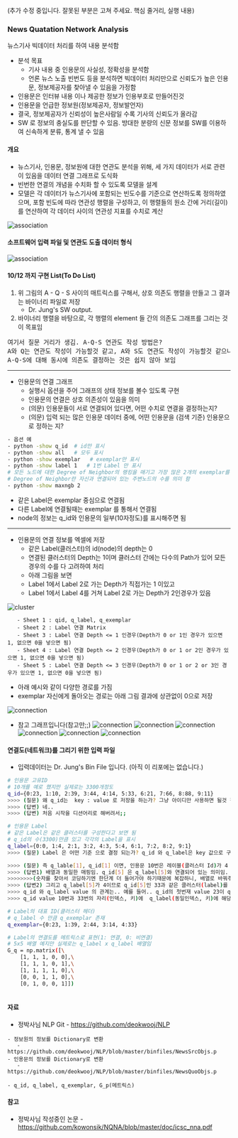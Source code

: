 (추가 수정 중입니다. 잘못된 부분은 고쳐 주세요. 핵심 줄거리, 실행 내용)

### News Quatation Network Analysis 

뉴스기사 빅데이터 처리를 하여 내용 분석함
 - 분석 목표
   - 기사 내용 중 인용문의 사실성, 정확성을 분석함 
   - 언론 뉴스 노출 빈번도 등을 분석하면 빅데이터 처리만으로 신뢰도가 높은 인용문, 정보제공자를 찾아낼 수 있음을 가정함
 - 인용문은 인터뷰 내용 이나 제공한 정보가 인용부호로 만들어진것
 - 인용문을 언급한 정보원(정보제공자, 정보발언자)
 - 결국, 정보제공자가 신뢰성이 높은사람일 수록 기사의 신뢰도가 올라감
 - SW 로 정보의 충실도를 판단할 수 있음. 방대한 분량의 신문 정보를 SW를 이용하여 신속하게 분류, 통계 낼 수 있음

#### 개요

   - 뉴스기사, 인용문, 정보원에 대한 연관도 분석을 위해, 세 가지 데이터가 서로 관련이 있음을 데이터 연결 그래프로 도식화
   - 빈번한 연결의 개념을 수치화 할 수 있도록 모델을 설계
   - 모델은 각 데이터가 뉴스기사에 포함되는 빈도수를 기준으로 연산하도록 정의하였으며, 포함 빈도에 따라 연관성 행렬을 구성하고, 이 행렬들의 원소 간에 거리(길이)를 연산하여 각 데이터 사이의 연관성 지표를 수치로 계산

![association](https://raw.githubusercontent.com/kowonsik/NQNA/master/png/s-q-a_association.png)

#### 소프트웨어 입력 파일 및 연관도 도출 데이터 형식
![association](https://raw.githubusercontent.com/kowonsik/NQNA/master/png/xls_files_with_arrow.png)

#### 10/12 까지 구현 List(To Do List)

1. 위 그림의 A - Q - S 사이의 매트릭스를 구해서, 상호 의존도 행렬을 만들고 그 결과는 바이너리 파일로 저장
    * Dr. Jung's SW output.
2. 바이너리 행렬을 바탕으로, 각 행렬의 element 들 간의 의존도 그래프를 그리는 것이 목표임

<pre>
여기서 질문 거리가 생김. A-Q-S 연관도 작성 방법은? 
A와 Q는 연관도 작성이 가능할것 같고, A와 S도 연관도 작성이 가능할것 같으나, 
A-Q-S에 대해 동시에 의존도 결정하는 것은 쉽지 않아 보임 
</pre>



-------

- 인용문의 연결 그래프
   - 실행시 옵션을 주어 그래프의 상태 정보를 볼수 있도록 구현
   - 인용문의 연결은 상호 의존성이 있음을 의미
   - (의문) 인용문들이 서로 연결되어 있다면, 어떤 수치로 연결을 결정하는지?
   - (의문) 입력 되는 많은 인용문 데이터 중에, 어떤 인용문을 (검색 기준) 인용문으로 정하는 지?

````sh
- 옵션 예
- python -show q_id  # id만 표시
- python -show all   # 모두 표시
- python -show exemplar   # exemplar만 표시
- python -show label 1   # 1번 Label 만 표시
# 모든 노드에 대한 Degree of Neighbor의 랭킹을 매기고 가장 많은 2개의 exemplar를 표시
# Degree of Neighbor란 자신과 연결되어 있는 주변노드의 수를 의미 함
- python -show maxngb 2   

````
   - 같은 Label은 exemplar 중심으로 연결됨
   - 다른 Label에 연결될때는 exemplar 를 통해서 연결됨
   - node의 정보는 q_id와 인용문의 일부(10자정도)를 표시해주면 됨

-------

- 인용문의 연결 정보를 엑셀에 저장
   - 같은 Label(클러스터)의 id(node)의 depth는 0
   - 연결된 클러스터의 Depth는 1이며 클러스터 간에는 다수의 Path가 있어 모든 경우의 수를 다 고려하여 처리
   - 아래 그림을 보면 
   - Label 1에서 Label 2로 가는 Depth가 직접가는 1 이있고
   - Label 1에서 Label 4를 거쳐 Label 2로 가는 Depth가 2인경우가 있음

![cluster](https://raw.githubusercontent.com/kowonsik/NQNA/master/png/cluster.png)

       - Sheet 1 : qid, q_label, q_exemplar
       - Sheet 2 : Label 연결 Matrix
       - Sheet 3 : Label 연결 Depth <= 1 인경우(Depth가 0 or 1인 경우가 있으면 1, 없으면 0을 넣으면 됨)
       - Sheet 4 : Label 연결 Depth <= 2 인경우(Depth가 0 or 1 or 2인 경우가 있으면 1, 없으면 0을 넣으면 됨)
       - Sheet 5 : Label 연결 Depth <= 3 인경우(Depth가 0 or 1 or 2 or 3인 경우가 있으면 1, 없으면 0을 넣으면 됨)
       

   - 아래 예시와 같이 다양한 경로를 가짐
   - exemplar 자신에게 돌아오는 경로는 아래 그림 결과에 상관없이 0으로 저장

![connection](https://raw.githubusercontent.com/kowonsik/NQNA/master/png/path.png)

   - 참고 그래프입니다(참고만;;)
![connection](https://raw.githubusercontent.com/kowonsik/NQNA/master/png/connection_path.png)
![connection](https://raw.githubusercontent.com/kowonsik/NQNA/master/png/id.png)
![connection](https://raw.githubusercontent.com/kowonsik/NQNA/master/png/matrix.png)
![connection](https://raw.githubusercontent.com/kowonsik/NQNA/master/png/d1.png)
![connection](https://raw.githubusercontent.com/kowonsik/NQNA/master/png/d2.png)
![connection](https://raw.githubusercontent.com/kowonsik/NQNA/master/png/d3.png)

#### 연결도(네트워크)를 그리기 위한 입력 파일
   - 입력데이터는 Dr. Jung's Bin File 입니다. (아직 이 리포에는 없습니다.)
````sh
# 인용문 고유ID
# 10개를 예로 했지만 실제로는 3300개정도
q_id={0:23, 1:10, 2:39, 3:44, 4:14, 5:33, 6:21, 7:66, 8:88, 9:11}
>>>> (질문) 왜 q_id는  key : value 로 저장을 하는가? 그냥 아이디만 사용하면 될것 같은데....
>>>> (답변) 네..
>>>> (답변) 처음 시작을 디션어리로 해버려서;;

# 인용문 Label
# 같은 Label은 같은 클러스터를 구성한다고 보면 됨
# q_id의 수(3300)만큼 있고 각각의 Label을 표시
q_label={0:0, 1:4, 2:1, 3:2, 4:3, 5:4, 6:1, 7:2, 8:2, 9:1}
>>>> (질문) Label 은 어떤 기준 으로 결정 되는가? q_id 와 q_label은 key 값으로 구분 하는지?

>>>> (질문) 즉 q_lable[1], q_id[1] 이면, 인용문 10번은 레이블(클러스터 Id)가 4 라는 의미인지?
>>>> (답변1) 배열과 동일한 매핑임. q_id[5] 은 q_label[5]와 연결되어 있는 의미임. 
>>>>>>>>(숫자를 찾아서 코딩하기엔 한단계 더 들어가야 하기때문에 복잡하니, 배열로 바꿔주면 좋겠음) 
>>>> (답변2) 그리고 q_label[5]가 4이므로 q_id[5]인 33과 같은 클러스터(label)를 형성합니다(10번 & 33번)
>>>> q_id 와 q_label value 의 관계는.. 예를 들어.. q_id의 첫번재 value 23이 q_lable의 첫번째 value 인 0번과 매핑됩니다..
>>>> q_id value 10번과 33번의 자리(인덱스, 키)에  q_label(동일인덱스, 키)에 해당하는 value 4로 같으므로 같은 label

# Label의 대표 ID(클러스터 헤더)
# q_label 수 만큼 q_exemplar 존재
q_exemplar={0:23, 1:39, 2:44, 3:14, 4:33}

# Label의 연결도를 메트릭스로 표현(1: 연결, 0: 비연결)
# 5x5 배열 예지만 실제로는 q_label x q_label 배열임
G_q = np.matrix([\
    [1, 1, 1, 0, 0],\
    [1, 1, 1, 0, 1],\
    [1, 1, 1, 1, 0],\
    [0, 0, 1, 1, 0],\
    [0, 1, 0, 0, 1]])
    
````

#### 자료
   - 정박사님 NLP Git
    - https://github.com/deokwooj/NLP
    
    - 정보원의 정보를 Dictionary로 변환
       - https://github.com/deokwooj/NLP/blob/master/binfiles/NewsSrcObjs.p
    - 인용문의 정보를 Dictionary로 변환
       - https://github.com/deokwooj/NLP/blob/master/binfiles/NewsQuoObjs.p
       
    - q_id, q_label, q_exemplar, G_p(메트릭스)

#### 참고    
   - 정박사님 작성중인 논문
    - https://github.com/kowonsik/NQNA/blob/master/doc/icsc_nna.pdf
